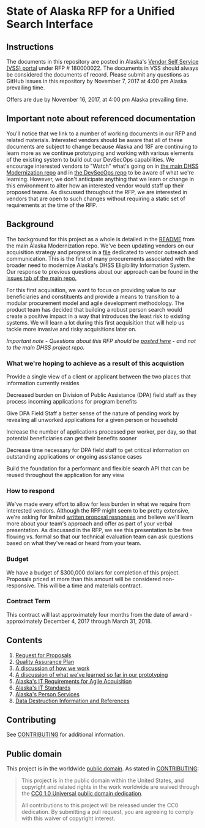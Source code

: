 # State of Alaska RFP for a Unified Search Interface

## Instructions

The documents in this repository are posted in Alaska's [Vendor Self Service (VSS) portal](https://iris-adv.alaska.gov/webapp/PRDVSS1X1/AltSelfService) under RFP # 180000022. The documents in VSS should always be considered the documents of record. Please submit any questions as GitHub issues in this repository by November 7, 2017 at 4:00 pm Alaska prevailing time. 

Offers are due by November 16, 2017, at 4:00 pm Alaska prevailing time.

## Important note about referenced documentation

You'll notice that we link to a number of working documents in our RFP and related materials.  Interested vendors should be aware that all of these documents are subject to change because Alaska and 18F are continuing to learn more as we continue prototyping and working with various elements of the existing system to build out our DevSecOps capabilities.  We encourage interested vendors to "Watch" what's going on in [the main DHSS Modernization repo](https://github.com/AlaskaDHSS/acq-alaska-dhss-modernization) and in [the DevSecOps repo](https://github.com/AlaskaDHSS/DevSecOpsMvp) to be aware of what we're learning.  However, we don't anticipate anything that we learn or change in this environment to alter how an interested vendor would staff up their proposed teams.  As discussed throughout the RFP, we are interested in vendors that are open to such changes without requiring a static set of requirements at the time of the RFP.

## Background

The background for this project as a whole is detailed in the [README](https://github.com/AlaskaDHSS/acq-alaska-dhss-modernization/blob/master/README.md) from the main Alaska Modernization repo. We've been updating vendors on our acquisition strategy and progress in a [file](https://github.com/AlaskaDHSS/acq-alaska-dhss-modernization/tree/master/vendor-info) dedicated to vendor outreach and communication.  This is the first of many procurements associated with the broader need to modernize Alaska's DHSS Eligibility Information System.  Our response to previous questions about our approach can be found in the [issues tab of the main repo.](https://github.com/AlaskaDHSS/acq-alaska-dhss-modernization/issues?utf8=%E2%9C%93&q=is%3Aissue%20label%3A%22Vendor%20feedback%22%20)    

For this first acquisition, we want to focus on providing value to our beneficiaries and constituents and provide a means to transition to a modular procurement model and agile development methodology. The product team has decided that building a robust person search would create a positive impact in a way that introduces the least risk to existing systems. We will learn a lot during this first acquisition that will help us tackle more invasive and risky acquisitions later on.
 
_Important note - Questions about this RFP should be [posted here](issues) - and not to the main DHSS project repo._

### What we're hoping to achieve as a result of this acquistion

Provide a single view of a client or applicant between the two places that information currently resides

Decreased burden on Division of Public Assistance (DPA) field staff as they process incoming applications for program benefits

Give DPA Field Staff a better sense of the nature of pending work by revealing all unworked applications for a given person or household

Increase the number of applications processed per worker, per day, so that potential beneficiaries can get their benefits sooner

Decrease time necessary for DPA field staff to get critical information on outstanding applications or ongoing assistance cases

Build the foundation for a performant and flexible search API that can be reused throughout the application for any view

### How to respond

We've made every effort to allow for less burden in what we require from interested vendors.  Although the RFP might seem to be pretty extensive, we're asking for limited [written proposal responses](1-Request-for-Proposals.md#section-5evaluation-criteria-and-contractor-selection) and believe we'll learn more about your team's approach and offer as part of your verbal presentation.  As discussed in the RFP, we see this presentation to be free flowing vs. formal so that our technical evaluation team can ask questions based on what they've read or heard from your team.

### Budget

We have a budget of $300,000 dollars for completion of this project. Proposals priced at more than this amount will be considered non-responsive.  This will be a time and materials contract.

### Contract Term

This contract will last approximately four months from the date of award - approximately December 4, 2017 through March 31, 2018.

## Contents

1. [Request for Proposals](1-Request-for-Proposals.md)
2. [Quality Assurance Plan](2-QAP.md)
3. [A discussion of how we work](3-how-we-work.md)
4. [A discussion of what we've learned so far in our prototyping](4-prototype-findings.md)
5. [Alaska's IT Requirements for Agile Acquisition](5-Attachment%20A%20-%20DHSS%20IT%20Requirements%20Agile%20Acquisition.md)
6. [Alaska's IT Standards](6-Attachment%20D%20-%20DHSS%20Information%20Technology%20Standards.pdf)
7. [Alaska's Person Services](7-Attachment%20E%20-%20Person%20Service.wsdl)
8. [Data Destruction Information and References](8-Attachment%20F%20-%20Data%20Destruction%20Information%20and%20References.pdf)

## Contributing

See [CONTRIBUTING](CONTRIBUTING.md) for additional information.


## Public domain

This project is in the worldwide [public domain](LICENSE.md). As stated in [CONTRIBUTING](CONTRIBUTING.md):

> This project is in the public domain within the United States, and copyright and related rights in the work worldwide are waived through the [CC0 1.0 Universal public domain dedication](https://creativecommons.org/publicdomain/zero/1.0/).
>
> All contributions to this project will be released under the CC0 dedication. By submitting a pull request, you are agreeing to comply with this waiver of copyright interest.
